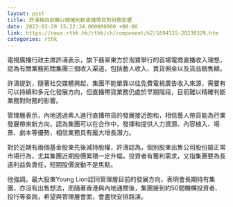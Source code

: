 ```yaml
---
layout: post
title: 許濤稱目前難以精確判斷直播帶貨對財務影響
date: 2023-03-29 15:22:34.000000000 +08:00
link: https://news.rthk.hk/rthk/ch/component/k2/1694115-20230329.htm
categories: rthk
---
```


電視廣播行政主席許濤表示，旗下翡翠東方於淘寶舉行的首場電商直播收入理想，認為有關業務拓闊集團三個收入渠道，包括藝人收入、賣貨佣金以及貨品銷售額。

許濤提到，隨著社交媒體興起，集團不能單靠以往免費電視廣告收入來源，需要有可以持續和多元化發展方向，但直播帶貨業務仍處於早期階段，目前難以精確判斷業務對財務的影響。

管理層表示，內地透過素人進行直播帶貨的發展接近飽和，相信藝人帶貨能為行業發展帶來新方向，認為集團可以在合作中，發揮和提供人力資源、內容植入、場景、劇本等優勢，相信業務具有龐大增長潛力。

對於近期有兩個基金股東先後減持股權，許濤認為，個別股東出售公司股份屬正常市場行為，尤其集團近期股價累積一定升幅，投資者有獲利需求，又指集團要為長遠利益負責任，短期股價波動不是焦點。

他強調，最大股東Young Lion認同管理層目前的發展方向，表明會長期持有集團，亦沒有出售想法，而隨著香港與內地通關後，集團接到約50間機構投資者、投行等查詢，希望與管理層會面，會盡快安排路演。
